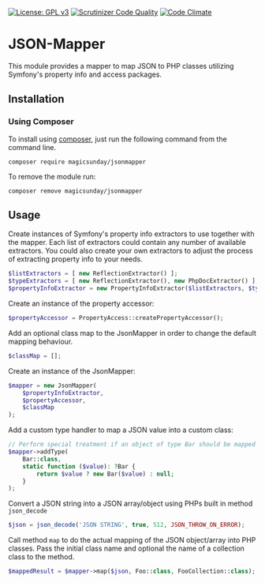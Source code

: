 [![License: GPL v3](https://img.shields.io/badge/License-MIT-blue.svg)](https://opensource.org/licenses/MIT)
[![Scrutinizer Code Quality](https://scrutinizer-ci.com/g/magicsunday/jsonmapper/badges/quality-score.png?b=master)](https://scrutinizer-ci.com/g/magicsunday/jsonmapper/?branch=master)
[![Code Climate](https://codeclimate.com/github/magicsunday/jsonmapper/badges/gpa.svg)](https://codeclimate.com/github/magicsunday/jsonmapper)

# JSON-Mapper
This module provides a mapper to map JSON to PHP classes utilizing Symfony's property info and access packages.

## Installation

### Using Composer
To install using [composer](https://getcomposer.org/), just run the following command from the command line.

```
composer require magicsunday/jsonmapper
```

To remove the module run:
```
composer remove magicsunday/jsonmapper
```


## Usage
Create instances of Symfony's property info extractors to use together with the mapper. Each list of extractors
could contain any number of available extractors. You could also create your own extractors to adjust the process
of extracting property info to your needs.

```php
$listExtractors = [ new ReflectionExtractor() ];
$typeExtractors = [ new ReflectionExtractor(), new PhpDocExtractor() ];
$propertyInfoExtractor = new PropertyInfoExtractor($listExtractors, $typeExtractors);
```

Create an instance of the property accessor:
```php
$propertyAccessor = PropertyAccess::createPropertyAccessor();
```

Add an optional class map to the JsonMapper in order to change the default mapping behaviour.
```php
$classMap = [];
```

Create an instance of the JsonMapper:
```php
$mapper = new JsonMapper(
    $propertyInfoExtractor,
    $propertyAccessor,
    $classMap
);
```

Add a custom type handler to map a JSON value into a custom class:
```php
// Perform special treatment if an object of type Bar should be mapped 
$mapper->addType(
    Bar::class,
    static function ($value): ?Bar {
        return $value ? new Bar($value) : null;
    }
);
```

Convert a JSON string into a JSON array/object using PHPs built in method `json_decode`
```php
$json = json_decode('JSON STRING', true, 512, JSON_THROW_ON_ERROR);
```

Call method `map` to do the actual mapping of the JSON object/array into PHP classes. Pass the initial class name
and optional the name of a collection class to the method.
```php
$mappedResult = $mapper->map($json, Foo::class, FooCollection::class);
```